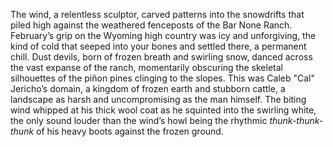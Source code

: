 The wind, a relentless sculptor, carved patterns into the snowdrifts that piled high against the weathered fenceposts of the Bar None Ranch.  February’s grip on the Wyoming high country was icy and unforgiving, the kind of cold that seeped into your bones and settled there, a permanent chill.  Dust devils, born of frozen breath and swirling snow, danced across the vast expanse of the ranch, momentarily obscuring the skeletal silhouettes of the piñon pines clinging to the slopes.  This was Caleb "Cal" Jericho’s domain, a kingdom of frozen earth and stubborn cattle, a landscape as harsh and uncompromising as the man himself.  The biting wind whipped at his thick wool coat as he squinted into the swirling white, the only sound louder than the wind’s howl being the rhythmic *thunk-thunk-thunk* of his heavy boots against the frozen ground.
